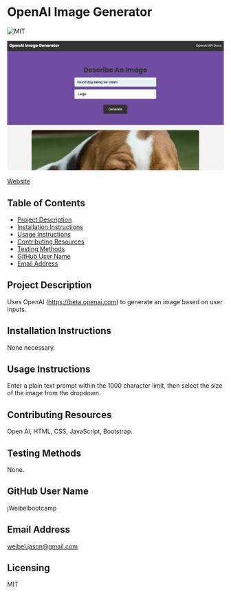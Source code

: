 # OpenAI Image Generator

![MIT](https://img.shields.io/badge/License-MIT-blue)

![Screenshot](./images/screenshot.png)

[Website](https://jweibelbootcamp.github.io/openAI-image-generator/)

## Table of Contents
- [Project Description](#description)
- [Installation Instructions](#installation)
- [Usage Instructions](#usage)
- [Contributing Resources](#contribution)
- [Testing Methods](#test)
- [GitHub User Name](#gitHub)
- [Email Address](#email)


## Project Description
Uses OpenAI (https://beta.openai.com) to generate an image based on user inputs.

## Installation Instructions
None necessary.

## Usage Instructions
Enter a plain text prompt within the 1000 character limit, then select the size of the image from the dropdown.

## Contributing Resources
Open AI, HTML, CSS, JavaScript, Bootstrap. 

## Testing Methods
None.

## GitHub User Name
jWeibelbootcamp

## Email Address
weibel.jason@gmail.com

## Licensing 
MIT
